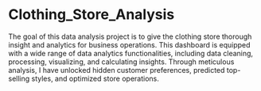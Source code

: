 # Clothing_Store_Analysis
The goal of this data analysis project is to give the clothing store thorough insight and analytics for business operations. This dashboard is equipped with a wide range of data analytics functionalities, including data cleaning, processing, visualizing, and calculating insights. Through meticulous analysis, I have unlocked hidden customer preferences, predicted top-selling styles, and optimized store operations.
